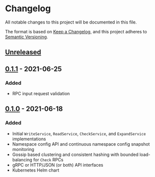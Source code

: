 # Changelog
All notable changes to this project will be documented in this file.

The format is based on [Keep a Changelog](https://keepachangelog.com/en/1.0.0/),
and this project adheres to [Semantic Versioning](https://semver.org/spec/v2.0.0.html).

## [Unreleased]

## [0.1.1] - 2021-06-25
### Added
* RPC input request validation

## [0.1.0] - 2021-06-18
### Added
* Initial `WriteService`, `ReadService`, `CheckService`, and `ExpandService` implementations
* Namespace config API and continuous namespace config snapshot monitoring
* Gossip based clustering and consistent hashing with bounded load-balancing for `Check` RPCs
* gRPC or HTTP/JSON (or both) API interfaces
* Kubernetes Helm chart

[Unreleased]: https://github.com/authorizer-tech/access-controller/compare/v0.1.1...HEAD
[0.1.1]: https://github.com/authorizer-tech/access-controller/compare/v0.1.0...v0.1.1
[0.1.0]: https://github.com/authorizer-tech/access-controller/releases/tag/v0.1.0
